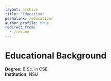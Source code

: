 ```yaml
---
layout: archive
title: "Education"
permalink: /education/
author_profile: true
redirect_from:
  - /resume
---
```

Educational Background
====== 

**Degree:** B.Sc. in CSE    
**Institution:** NSU  












